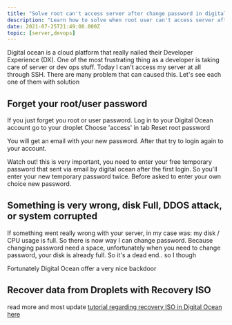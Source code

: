 ```yaml
---
title: "Solve root can't access server after change password in digital ocean"
description: "Learn how to solve when root user can't access server after change new password in digital ocean. You already change new password but still can't access root"
date: 2021-07-25T21:49:00.000Z
topic: [server,devops]
---
```

Digital ocean is a cloud platform that really nailed their Developer Experience (DX). One of the most frustrating thing as a developer is taking care of server or dev ops stuff. Today I can't access my server at all through SSH. There are many problem that can caused this. Let's see each one of them with solution

## Forget your root/user password

If you just forget you root or user password. 
Log in to your Digital Ocean account
go to your droplet
Choose 'access' in tab
Reset root password

You will get an email with your new password.
After that try to login again to your account.

Watch out! this is very important, you need to enter your free temporary password that sent via email by digital ocean after the first login. So you'll enter your new temporary password twice. Before asked to enter your own choice new password.

## Something is very wrong, disk Full, DDOS attack, or system corrupted

If something went really wrong with your server, in my case was: my disk / CPU usage is full. So there is now way I can change password. Because changing password need a space, unfortunately when you need to change password, your disk is already full. So it's a dead end.. so I though

Fortunately Digital Ocean offer a very nice backdoor

## Recover data from Droplets with Recovery ISO

read more and most update [tutorial regarding recovery ISO in Digital Ocean here](https://docs.digitalocean.com/products/droplets/resources/recovery-iso/)


